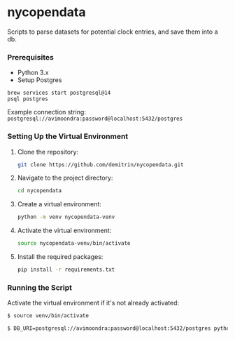 # nycopendata

Scripts to parse datasets for potential clock entries, and save them into a db.

### Prerequisites

- Python 3.x
- Setup Postgres

```
brew services start postgresql@14
psql postgres
```

Example connection string: `postgresql://avimoondra:password@localhost:5432/postgres`


### Setting Up the Virtual Environment

1. Clone the repository:

    ```bash
    git clone https://github.com/demitrin/nycopendata.git
    ```

2. Navigate to the project directory:

    ```bash
    cd nycopendata
    ```

3. Create a virtual environment:

    ```bash
    python -m venv nycopendata-venv
    ```

4. Activate the virtual environment:

    ```bash
    source nycopendata-venv/bin/activate
    ```

5. Install the required packages:

    ```bash
    pip install -r requirements.txt
    ```

### Running the Script

Activate the virtual environment if it's not already activated:

```bash
$ source venv/bin/activate

$ DB_URI=postgresql://avimoondra:password@localhost:5432/postgres python3 main.py --input_file Water_Consumption_in_the_City_of_New_York_20231110.csv --measure_columns='NYC Consumption(Million gallons per day),Per Capita(Gallons per person per day),New York City Population' --category_columns='Year'

```